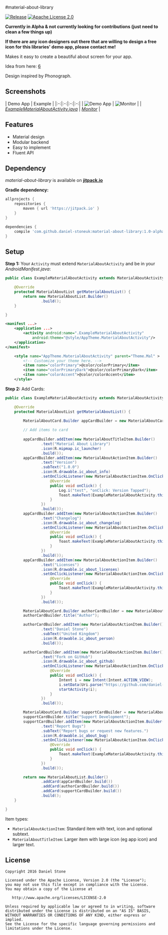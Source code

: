 #material-about-library

[![Release][101]][102]
[![Apache License 2.0][103]][104]

**Currently in Alpha & not currently looking for contributions (just need to clean a few things up)**

**If there are any icon designers out there that are willing to design a free icon for this libraries' demo app, please contact me!**

Makes it easy to create a beautiful about screen for your app.

Idea from here: [6](https://github.com/HeinrichReimer/open-source-library-request-manager/issues/3 "Heinrich Reimer's open-source-library-request-manager")

Design inspired by Phonograph.

Screenshots
--------

| Demo App | Example |
|:-:|:-:|:-:|:-:|
| ![Demo App][2] | ![Monitor][4] |
| [_ExampleMaterialAboutActivity.java_][3] | [_Monitor_][5] | 

Features
--------

* Material design
* Modular backend
* Easy to implement
* Fluent API

Dependency
----------

*material-about-library* is available on [**jitpack.io**][1]

**Gradle dependency:**
```gradle
allprojects {
    repositories {
        maven { url 'https://jitpack.io' }
    }
}
```
```gradle
dependencies {
    compile 'com.github.daniel-stoneuk:material-about-library:1.0-alpha'
}
```

Setup
-----

**Step 1:** Your `Activity` must extend `MaterialAboutActivity` and be in your *AndroidManifest.java*:
```java
public class ExampleMaterialAboutActivity extends MaterialAboutActivity {

    @Override
    protected MaterialAboutList getMaterialAboutList() {
        return new MaterialAboutList.Builder()
                .build();
    }

}
```

```xml
<manifest ...>
    <application ...>
        <activity android:name=".ExampleMaterialAboutActivity"
            android:theme="@style/AppTheme.MaterialAboutActivity"/>
    </application>
</manifest>
```

```xml
    <style name="AppTheme.MaterialAboutActivity" parent="Theme.Mal" >
        <!-- Customize your theme here. -->
        <item name="colorPrimary">@color/colorPrimary</item>
        <item name="colorPrimaryDark">@color/colorPrimaryDark</item>
        <item name="colorAccent">@color/colorAccent</item>
    </style>
```

**Step 2:** Add Cards:
```java
public class ExampleMaterialAboutActivity extends MaterialAboutActivity {

    @Override
    protected MaterialAboutList getMaterialAboutList() {

        MaterialAboutCard.Builder appCardBuilder = new MaterialAboutCard.Builder();
        
        // Add items to card
        
        appCardBuilder.addItem(new MaterialAboutTitleItem.Builder()
                .text("Material About Library")
                .icon(R.mipmap.ic_launcher)
                .build());
        appCardBuilder.addItem(new MaterialAboutActionItem.Builder()
                .text("Version")
                .subText("1.0.0")
                .icon(R.drawable.ic_about_info)
                .setOnClickListener(new MaterialAboutActionItem.OnClickListener() {
                    @Override
                    public void onClick() {
                        Log.i("test", "onClick: Version Tapped");
                        Toast.makeText(ExampleMaterialAboutActivity.this, "Version Tapped", Toast.LENGTH_SHORT).show();
                    }
                })
                .build());
        appCardBuilder.addItem(new MaterialAboutActionItem.Builder()
                .text("Changelog")
                .icon(R.drawable.ic_about_changelog)
                .setOnClickListener(new MaterialAboutActionItem.OnClickListener() {
                    @Override
                    public void onClick() {
                        Toast.makeText(ExampleMaterialAboutActivity.this, "Changelog Tapped", Toast.LENGTH_SHORT).show();
                    }
                })
                .build());
        appCardBuilder.addItem(new MaterialAboutActionItem.Builder()
                .text("Licenses")
                .icon(R.drawable.ic_about_licenses)
                .setOnClickListener(new MaterialAboutActionItem.OnClickListener() {
                    @Override
                    public void onClick() {
                        Toast.makeText(ExampleMaterialAboutActivity.this, "Licenses Tapped", Toast.LENGTH_SHORT).show();
                    }
                })
                .build());

        MaterialAboutCard.Builder authorCardBuilder = new MaterialAboutCard.Builder();
        authorCardBuilder.title("Author");

        authorCardBuilder.addItem(new MaterialAboutActionItem.Builder()
                .text("Daniel Stone")
                .subText("United Kingdom")
                .icon(R.drawable.ic_about_person)
                .build());

        authorCardBuilder.addItem(new MaterialAboutActionItem.Builder()
                .text("Fork on GitHub")
                .icon(R.drawable.ic_about_github)
                .setOnClickListener(new MaterialAboutActionItem.OnClickListener() {
                    @Override
                    public void onClick() {
                        Intent i = new Intent(Intent.ACTION_VIEW);
                        i.setData(Uri.parse("https://github.com/daniel-stoneuk"));
                        startActivity(i);
                    }
                })
                .build());

        MaterialAboutCard.Builder supportCardBuilder = new MaterialAboutCard.Builder();
        supportCardBuilder.title("Support Development");
        supportCardBuilder.addItem(new MaterialAboutActionItem.Builder()
                .text("Report Bugs")
                .subText("Report bugs or request new features.")
                .icon(R.drawable.ic_about_bug)
                .setOnClickListener(new MaterialAboutActionItem.OnClickListener() {
                    @Override
                    public void onClick() {
                        Toast.makeText(ExampleMaterialAboutActivity.this, "Bug report tapped", Toast.LENGTH_SHORT).show();
                    }
                })
                .build());

        return new MaterialAboutList.Builder()
                .addCard(appCardBuilder.build())
                .addCard(authorCardBuilder.build())
                .addCard(supportCardBuilder.build())
                .build();
    }

}
```
Item types:

- `MaterialAboutActionItem`: Standard item with text, icon and optional subtext.
- `MaterialAboutTitleItem`: Larger item with large icon (eg app icon) and larger text.

License
-------

    Copyright 2016 Daniel Stone

    Licensed under the Apache License, Version 2.0 (the "License");
    you may not use this file except in compliance with the License.
    You may obtain a copy of the License at

       http://www.apache.org/licenses/LICENSE-2.0

    Unless required by applicable law or agreed to in writing, software
    distributed under the License is distributed on an "AS IS" BASIS,
    WITHOUT WARRANTIES OR CONDITIONS OF ANY KIND, either express or implied.
    See the License for the specific language governing permissions and
    limitations under the License.

[1]: https://jitpack.io
[2]: http://i.imgur.com/d90lWh5.png
[3]: https://github.com/daniel-stoneuk/material-about-library/blob/master/app/src/main/java/com/danielstone/materialaboutlibrarydemo/ExampleMaterialAboutActivity.java
[4]: http://i.imgur.com/1k4rcN7.png
[5]: https://play.google.com/store/apps/details?id=com.danielstone.energyhive
[101]: https://jitpack.io/v/daniel-stoneuk/material-about-library.svg
[102]: https://jitpack.io/#daniel-stoneuk/material-about-library
[103]: https://img.shields.io/github/license/HeinrichReimer/material-intro.svg
[104]: https://www.apache.org/licenses/LICENSE-2.0.html